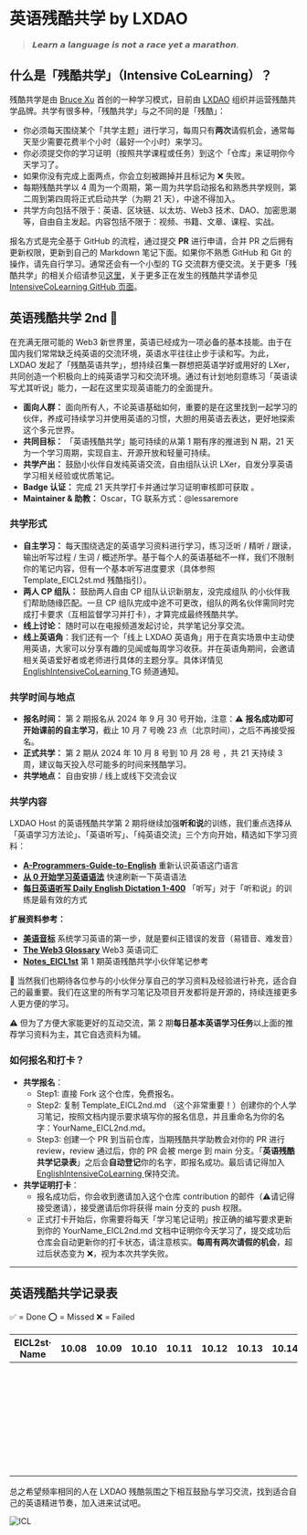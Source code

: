 # 英语残酷共学 by LXDAO

> 𝙇𝙚𝙖𝙧𝙣 𝙖 𝙡𝙖𝙣𝙜𝙪𝙖𝙜𝙚 𝙞𝙨 𝙣𝙤𝙩 𝙖 𝙧𝙖𝙘𝙚 𝙮𝙚𝙩 𝙖 𝙢𝙖𝙧𝙖𝙩𝙝𝙤𝙣.

## 什么是「残酷共学」（Intensive CoLearning）？

残酷共学是由 [Bruce Xu](https://twitter.com/brucexu_eth) 首创的一种学习模式，目前由 [LXDAO](https://lxdao.io/) 组织并运营残酷共学品牌。共学有很多种，「残酷共学」与之不同的是「残酷」：

- 你必须每天围绕某个「共学主题」进行学习，每周只有**两次**请假机会，通常每天至少需要花费半个小时（最好一个小时）来学习。
- 你必须提交你的学习证明（按照共学课程或任务）到这个「仓库」来证明你今天学习了。
- 如果你没有完成上面两点，你会立刻被踢掉并且标记为 ❌ 失败。
- 每期残酷共学以 4 周为一个周期，第一周为共学启动报名和熟悉共学规则，第二周到第四周将正式启动共学（为期 21 天），中途不得加入。
- 共学方向包括不限于：英语、区块链、以太坊、Web3 技术、DAO、加密思潮等，自由自主发起。内容包括不限于：视频、书籍、文章、课程、实战。

报名方式是完全基于 GitHub 的流程，通过提交 **PR** 进行申请，合并 PR 之后拥有更新权限，更新到自己的 Markdown 笔记下面。如果你不熟悉 GitHub 和 Git 的操作，请先自行学习。通常还会有一个小型的 TG 交流群方便交流。关于更多「残酷共学」的相关介绍请参见[这里](https://forum.lxdao.io/t/topic/1654)，关于更多正在发生的残酷共学请参见 [IntensiveCoLearning GitHub 页面](https://intensivecolearn.ing/)。

## 英语残酷共学 2nd 🚀

在充满无限可能的 Web3 新世界里，英语已经成为一项必备的基本技能。由于在国内我们常常缺乏纯英语的交流环境，英语水平往往止步于读和写。为此，LXDAO 发起了「残酷英语共学」，想持续召集一群想把英语学好或用好的 LXer，共同创造一个积极向上的纯英语学习和交流环境。通过有计划地刻意练习「英语读写尤其听说」能力，一起在这里实现英语能力的全面提升。

- **面向人群：** 面向所有人，不论英语基础如何，重要的是在这里找到一起学习的伙伴，养成可持续学习并使用英语的习惯，大胆的用英语去表达，更好地探索这个多元世界。
- **共同目标：** 「英语残酷共学」能可持续的从第 1 期有序的推进到 N 期，21 天为一个学习周期，实现自主、开源开放和轻量可持续。
- **共学产出：** 鼓励小伙伴自发纯英语交流，自由组队认识 LXer，自发分享英语学习相关经验或优质笔记。
- **Badge 认证：** 完成 21 天共学打卡并通过学习证明审核即可获取 。
- **Maintainer & 助教：** Oscar，TG 联系方式：@lessaremore

### 共学形式

- **自主学习：** 每天围绕选定的英语学习资料进行学习，练习泛听 / 精听 / 跟读，输出听写过程 / 生词 / 概述所学。基于每个人的英语基础不一样，我们不限制你的笔记内容，但有一个基本听写进度要求（具体参照 Template_EICL2st.md 残酷指引）。
- **两人 CP 组队：** 鼓励两人自由 CP 组队认识新朋友，没完成组队 的小伙伴我们帮助随缘匹配。一旦 CP 组队完成中途不可更改，组队的两名伙伴需同时完成打卡要求（互相监督学习并打卡），才算完成最终残酷共学。
- **线上讨论：** 随时可以在电报频道发起讨论，共学笔记分享交流。
- **线上英语角**：我们还有一个「线上 LXDAO 英语角」用于在真实场景中主动使用英语，大家可以分享有趣的见闻或每周学习收获。并在英语角期间，会邀请相关英语爱好者或老师进行具体的主题分享。具体详情见 [EnglishIntensiveCoLearning ](https://t.me/LXDAO/6912) TG 频道通知。

### 共学时间与地点

- **报名时间：** 第 2 期报名从 2024 年 9 月 30 号开始，注意：⚠️ **报名成功即可开始课前的自主学习**，截止 10 月 7 号晚 23 点（北京时间），之后不再接受报名。
- **正式共学：** 第 2 期从 2024 年 10 月 8 号到 10 月 28 号 ，共 21 天持续 3 周，建议每天投入尽可能多的时间来残酷学习。
- **共学地点：** 自由安排 / 线上或线下交流会议

### 共学内容

LXDAO Host 的英语残酷共学第 2 期将继续加强**听和说**的训练，我们重点选择从「英语学习方法论」、「英语听写」、「纯英语交流」三个方向开始，精选如下学习资料：

- [**A-Programmers-Guide-to-English**](https://a-programmers-guide-to-english.harryyu.me/) 重新认识英语这门语言
- [**从 0 开始学习英语语法**](https://hzpt-inet-club.github.io/english-note/) 快速刷新一下英语语法
- [**每日英语听写 Daily English Dictation 1-400**](https://www.bilibili.com/video/BV1U7411a7xG?p=3&vd_source=bc0666711d2280c24d54945ab9c11146) 「听写」对于「听和说」的训练是最有效的方式

**扩展资料参考：**

- [**美语音标**](https://book.douban.com/subject/4201317/ ) 系统学习英语的第一步，就是要纠正错误的发音（易错音、难发音）
- [**The Web3 Glossary**](https://unstoppabledomains.com/blog/categories/web3-101/article/the-web3-glossary) Web3 英语词汇
- [**Notes_EICL1st**](/Notes_EICL1st) 第 1 期英语残酷共学小伙伴笔记参考

👏 当然我们也期待各位参与的小伙伴分享自己的学习资料及经验进行补充，适合自己的最重要。我们在这里的所有学习笔记及项目开发都将是开源的，持续连接更多人更方便的学习。

⚠️ 但为了方便大家能更好的互动交流，第 2 期**每日基本英语学习任务**以上面的推荐学习资料为主，其它自选资料为辅。

### 如何报名和打卡？

- **共学报名**：
  - Step1: 直接 Fork 这个仓库，免费报名。
  - Step2: 复制 Template_EICL2nd.md （这个非常重要！）创建你的个人学习笔记，按照文档内提示要求填写你的报名信息，并且重命名为你的名字：YourName_EICL2nd.md。
  - Step3: 创建一个 PR 到当前仓库，当期残酷共学助教会对你的 PR 进行 review，review 通过后，你的 PR 会被 merge 到 main 分支。「**英语残酷共学记录表**」之后会**自动登记**你的名字，即报名成功。最后请记得加入 [EnglishIntensiveCoLearning ](https://t.me/LXDAO/6912)保持交流。
- **共学证明打卡**：
  - 报名成功后，你会收到邀请加入这个仓库 contribution 的邮件（⚠️请记得接受邀请），接受邀请后你将获得 main 分支的 push 权限。
  - 正式打卡开始后，你需要将每天「学习笔记证明」按正确的编写要求更新到你的 YourName_EICL2nd.md 文档中证明你今天学习了，提交成功后仓库会自动更新你的打卡状态，请注意核实。**每周有两次请假的机会**，超过后状态变为 ❌，视为本次共学失败。

---

## 英语残酷共学记录表

✅ = Done ⭕️ = Missed ❌ = Failed

<!-- START_COMMIT_TABLE -->

| EICL2st· Name | 10.08 | 10.09 | 10.10 | 10.11 | 10.12 | 10.13 | 10.14 | 10.15 | 10.16 | 10.17 | 10.18 | 10.19 | 10.20 | 10.21 | 10.22 | 10.23 | 10.24 | 10.25 | 10.26 | 10.27 | 10.28 |
| ------------- | ---- | ---- | ---- | ---- | ---- | ---- | ---- | ---- | ---- | ---- | ---- | ---- | ---- | ---- | ---- | ---- | ---- | ---- | ---- | ---- | ---- |
|               |       |       |       |       |       |       |       |       |       |       |       |       |       |       |       |       |       |       |       |       |       |
|               |       |       |       |       |       |       |       |       |       |       |       |       |       |       |       |       |       |       |       |       |       |
|               |       |       |       |       |       |       |       |       |       |       |       |       |       |       |       |       |       |       |       |       |       |
|               |       |       |       |       |       |       |       |       |       |       |       |       |       |       |       |       |       |       |       |       |       |
|               |       |       |       |       |       |       |       |       |       |       |       |       |       |       |       |       |       |       |       |       |       |
|               |       |       |       |       |       |       |       |       |       |       |       |       |       |       |       |       |       |       |       |       |       |
|               |       |       |       |       |       |       |       |       |       |       |       |       |       |       |       |       |       |       |       |       |       |
|               |       |       |       |       |       |       |       |       |       |       |       |       |       |       |       |       |       |       |       |       |       |
|               |       |       |       |       |       |       |       |       |       |       |       |       |       |       |       |       |       |       |       |       |       |
|               |       |       |       |       |       |       |       |       |       |       |       |       |       |       |       |       |       |       |       |       |       |
|               |       |       |       |       |       |       |       |       |       |       |       |       |       |       |       |       |       |       |       |       |       |
|               |       |       |       |       |       |       |       |       |       |       |       |       |       |       |       |       |       |       |       |       |       |
|               |       |       |       |       |       |       |       |       |       |       |       |       |       |       |       |       |       |       |       |       |       |
|               |       |       |       |       |       |       |       |       |       |       |       |       |       |       |       |       |       |       |       |       |       |
|               |       |       |       |       |       |       |       |       |       |       |       |       |       |       |       |       |       |       |       |       |       |
|               |       |       |       |       |       |       |       |       |       |       |       |       |       |       |       |       |       |       |       |       |       |
|               |       |       |       |       |       |       |       |       |       |       |       |       |       |       |       |       |       |       |       |       |       |
|               |       |       |       |       |       |       |       |       |       |       |       |       |       |       |       |       |       |       |       |       |       |
|               |       |       |       |       |       |       |       |       |       |       |       |       |       |       |       |       |       |       |       |       |       |
|               |       |       |       |       |       |       |       |       |       |       |       |       |       |       |       |       |       |       |       |       |       |
|               |       |       |       |       |       |       |       |       |       |       |       |       |       |       |       |       |       |       |       |       |       |
|               |       |       |       |       |       |       |       |       |       |       |       |       |       |       |       |       |       |       |       |       |       |
|               |       |       |       |       |       |       |       |       |       |       |       |       |       |       |       |       |       |       |       |       |       |
|               |       |       |       |       |       |       |       |       |       |       |       |       |       |       |       |       |       |       |       |       |       |
|               |       |       |       |       |       |       |       |       |       |       |       |       |       |       |       |       |       |       |       |       |       |
|               |       |       |       |       |       |       |       |       |       |       |       |       |       |       |       |       |       |       |       |       |       |
|               |       |       |       |       |       |       |       |       |       |       |       |       |       |       |       |       |       |       |       |       |       |
|               |       |       |       |       |       |       |       |       |       |       |       |       |       |       |       |       |       |       |       |       |       |
|               |       |       |       |       |       |       |       |       |       |       |       |       |       |       |       |       |       |       |       |       |       |
|               |       |       |       |       |       |       |       |       |       |       |       |       |       |       |       |       |       |       |       |       |       |
|               |       |       |       |       |       |       |       |       |       |       |       |       |       |       |       |       |       |       |       |       |       |
|               |       |       |       |       |       |       |       |       |       |       |       |       |       |       |       |       |       |       |       |       |       |
|               |       |       |       |       |       |       |       |       |       |       |       |       |       |       |       |       |       |       |       |       |       |

<!-- END_COMMIT_TABLE -->



总之希望频率相同的人在 LXDAO 残酷氛围之下相互鼓励与学习交流，找到适合自己的英语精进节奏，加入进来试试吧。

![ICL](img/ICL.png)
